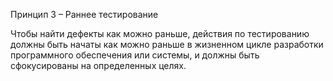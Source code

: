 Принцип 3 – Раннее тестирование

Чтобы найти дефекты как можно раньше, действия по тестированию должны быть начаты как можно раньше
в жизненном цикле разработки программного обеспечения или системы, и должны быть сфокусированы на определенных целях.
